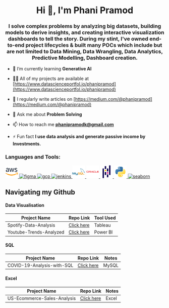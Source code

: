 <h1 align="center">Hi 👋, I'm Phani Pramod </h1>
<h3 align="center">I solve complex problems by analyzing big datasets, building models to derive insights, and creating interactive visualization dashboards to tell the story. During my stint, I've owned end-to-end project lifecycles & built many POCs which include but are not limited to Data Mining, Data Wrangling, Data Analytics, Predictive Modelling, Dashboard creation. </h3>

- 🌱 I’m currently learning **Generative AI**

- 👨‍💻 All of my projects are available at [https://www.datascienceportfol.io/phanipramod](https://www.datascienceportfol.io/phanipramod)

- 📝 I regularly write articles on [https://medium.com/@phanipramod](https://medium.com/@phanipramod)

- 💬 Ask me about **Problem Solving**

- 📫 How to reach me **phanipramodk@gmail.com**

- ⚡ Fun fact **I use data analysis and generate passive income by Investments.**


<h3 align="left">Languages and Tools:</h3>
<p align="left"> <a href="https://aws.amazon.com" target="_blank" rel="noreferrer"> <img src="https://raw.githubusercontent.com/devicons/devicon/master/icons/amazonwebservices/amazonwebservices-original-wordmark.svg" alt="aws" width="40" height="40"/> </a> <a href="https://www.figma.com/" target="_blank" rel="noreferrer"> <img src="https://www.vectorlogo.zone/logos/figma/figma-icon.svg" alt="figma" width="40" height="40"/> </a> <a href="https://cloud.google.com" target="_blank" rel="noreferrer"> <img src="https://www.vectorlogo.zone/logos/google_cloud/google_cloud-icon.svg" alt="gcp" width="40" height="40"/> </a> <a href="https://www.jenkins.io" target="_blank" rel="noreferrer"> <img src="https://www.vectorlogo.zone/logos/jenkins/jenkins-icon.svg" alt="jenkins" width="40" height="40"/> </a> <a href="https://www.mysql.com/" target="_blank" rel="noreferrer"> <img src="https://raw.githubusercontent.com/devicons/devicon/master/icons/mysql/mysql-original-wordmark.svg" alt="mysql" width="40" height="40"/> </a> <a href="https://www.oracle.com/" target="_blank" rel="noreferrer"> <img src="https://raw.githubusercontent.com/devicons/devicon/master/icons/oracle/oracle-original.svg" alt="oracle" width="40" height="40"/> </a> <a href="https://pandas.pydata.org/" target="_blank" rel="noreferrer"> <img src="https://raw.githubusercontent.com/devicons/devicon/2ae2a900d2f041da66e950e4d48052658d850630/icons/pandas/pandas-original.svg" alt="pandas" width="40" height="40"/> </a> <a href="https://www.python.org" target="_blank" rel="noreferrer"> <img src="https://raw.githubusercontent.com/devicons/devicon/master/icons/python/python-original.svg" alt="python" width="40" height="40"/> </a> <a href="https://seaborn.pydata.org/" target="_blank" rel="noreferrer"> <img src="https://seaborn.pydata.org/_images/logo-mark-lightbg.svg" alt="seaborn" width="40" height="40"/> </a> </p>

## Navigating my Github 


#### Data Visualisation
| Project Name| Repo Link | Tool Used|
| --- | --- | --- |
| Spotify-Data-Analysis | [Click here](https://github.com/kphanipramod/Spotify-Data-Analysis) | Tableau|
| Youtube-Trends-Analyzed | [Click here](https://github.com/kphanipramod/Youtube-Trends-Analyzed) | Power BI|

#### SQL
| Project Name| Repo Link | Notes|
| --- | --- | --- |
| COVID-19-Analysis-with-SQL  |[Click here](https://github.com/kphanipramod/COVID-19-Analysis-with-SQL)|MySQL|

#### Excel
| Project Name| Repo Link | Notes|
| --- | --- | --- |
| US-Ecommerce-Sales-Analysis  |[Click here](https://github.com/kphanipramod/US-Ecommerce-Sales-Analysis)|Excel|
